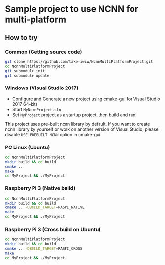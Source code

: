 # Sample project to use NCNN for multi-platform
## How to try
### Common (Getting source code)
```sh
git clone https://github.com/take-iwiw/NcnnMultiPlatformProject.git
cd NcnnMultiPlatformProject
git submodule init
git submodule update
```

### Windows (Visual Studio 2017)
- Configure and Generate a new project using cmake-gui for Visual Studio 2017 64-bit)
- Start `MyNcnnProject.sln`
- Set `MyProject` project as a startup project, then build and run!

This project uses pre-built ncnn library by default.
If you want to create ncnn library by yourself or work on another version of Visual Studio, please disable `USE_PREBUILT_NCNN` option in cmake-gui

### PC Linux (Ubuntu)
```sh
cd NcnnMultiPlatformProject
mkdir build && cd build
cmake ..
make
cd MyProject && ./MyProject
```

### Raspberry Pi 3 (Native build)
```sh
cd NcnnMultiPlatformProject
mkdir build && cd build
cmake .. -DBUILD_TARGET=RASPI_NATIVE
make
cd MyProject && ./MyProject
```

### Raspberry Pi 3 (Cross build on Ubuntu)
```sh
cd NcnnMultiPlatformProject
mkdir build && cd build
cmake .. -DBUILD_TARGET=RASPI_CROSS
make
cd MyProject && ./MyProject
```


